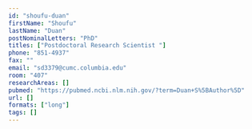 ```yaml
---
id: "shoufu-duan"
firstName: "Shoufu"
lastName: "Duan"
postNominalLetters: "PhD"
titles: ["Postdoctoral Research Scientist "]
phone: "851-4937"
fax: ""
email: "sd3379@cumc.columbia.edu"
room: "407"
researchAreas: []
pubmed: "https://pubmed.ncbi.nlm.nih.gov/?term=Duan+S%5BAuthor%5D"
url: []
formats: ["long"]
tags: []
---
```

